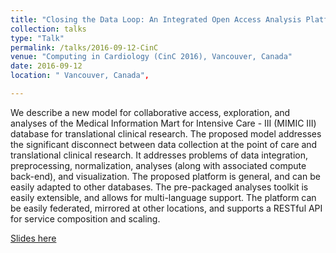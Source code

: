```yaml
---
title: "Closing the Data Loop: An Integrated Open Access Analysis Platform for the MIMIC Database"
collection: talks
type: "Talk"
permalink: /talks/2016-09-12-CinC
venue: "Computing in Cardiology (CinC 2016), Vancouver, Canada"
date: 2016-09-12
location: " Vancouver, Canada",

---
```


We describe a new model for collaborative access, exploration, and analyses of the Medical Information Mart for Intensive Care - III (MIMIC III) database for translational 
clinical research. The proposed model addresses the significant disconnect between data collection at the point of care and translational clinical research. It addresses 
problems of data integration, preprocessing, normalization, analyses (along with associated compute back-end), and visualization. The proposed platform is general, and can 
be easily adapted to other databases. The pre-packaged analyses toolkit is easily extensible, and allows for multi-language support. The platform can be easily federated, 
mirrored at other locations, and supports a RESTful API for service composition and scaling.

[Slides here](https://adibzaman.github.io/files/Talk_CinC_09_12_16.pptx)
